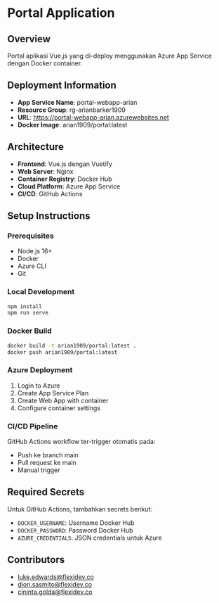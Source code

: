 # Portal Application

## Overview
Portal aplikasi Vue.js yang di-deploy menggunakan Azure App Service dengan Docker container.

## Deployment Information
- **App Service Name**: portal-webapp-arian
- **Resource Group**: rg-arianbarker1909
- **URL**: https://portal-webapp-arian.azurewebsites.net
- **Docker Image**: arian1909/portal:latest

## Architecture
- **Frontend**: Vue.js dengan Vuetify
- **Web Server**: Nginx
- **Container Registry**: Docker Hub
- **Cloud Platform**: Azure App Service
- **CI/CD**: GitHub Actions

## Setup Instructions

### Prerequisites
- Node.js 16+
- Docker
- Azure CLI
- Git

### Local Development
```bash
npm install
npm run serve
```

### Docker Build
```bash
docker build -t arian1909/portal:latest .
docker push arian1909/portal:latest
```

### Azure Deployment
1. Login to Azure
2. Create App Service Plan
3. Create Web App with container
4. Configure container settings

### CI/CD Pipeline
GitHub Actions workflow ter-trigger otomatis pada:
- Push ke branch main
- Pull request ke main
- Manual trigger

## Required Secrets
Untuk GitHub Actions, tambahkan secrets berikut:
- `DOCKER_USERNAME`: Username Docker Hub
- `DOCKER_PASSWORD`: Password Docker Hub
- `AZURE_CREDENTIALS`: JSON credentials untuk Azure

## Contributors
- luke.edwards@flexidev.co
- dion.sasmito@flexidev.co
- cininta.golda@flexidev.co